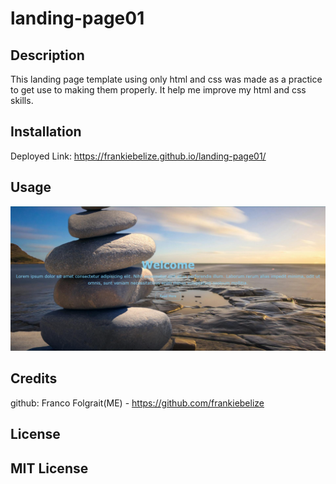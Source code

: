# landing-page01


## Description

This landing page template using only html and css was made as a practice to get use to making them properly. It help me improve my html and css skills.

## Installation

Deployed Link: https://frankiebelize.github.io/landing-page01/

## Usage

![alt text](assets/screenshot.png)

## Credits
github: Franco Folgrait(ME) - https://github.com/frankiebelize
## License
MIT License
---
